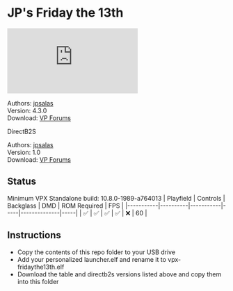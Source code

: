 # JP's Friday the 13th

![Table Preview](https://www.vpforums.org/index.php?app=downloads&module=display&section=screenshot&record=113737&id=16344&full=1)

Authors: [jpsalas](https://www.vpforums.org/index.php?s=543a5ca562cc33a89debe8ace8834f1e&showuser=277)  
Version: 4.3.0  
Download: [VP Forums](https://www.vpforums.org/index.php?app=downloads&showfile=16344)

DirectB2S

Authors: [jpsalas](https://vpuniverse.com/profile/5-wildman/)  
Version: 1.0  
Download: [VP Forums](https://www.vpforums.org/index.php?app=downloads&showfile=16344)

## Status 

Minimum VPX Standalone build: 10.8.0-1989-a764013
| Playfield | Controls | Backglass | DMD | ROM Required | FPS | 
|-----------|----------|-----------|-----|--------------|-----|
| :white_check_mark: | :white_check_mark: | :white_check_mark: | :white_check_mark: | :x: | 60 |

## Instructions

- Copy the contents of this repo folder to your USB drive
- Add your personalized launcher.elf and rename it to vpx-fridaythe13th.elf
- Download the table and directb2s versions listed above and copy them into this folder